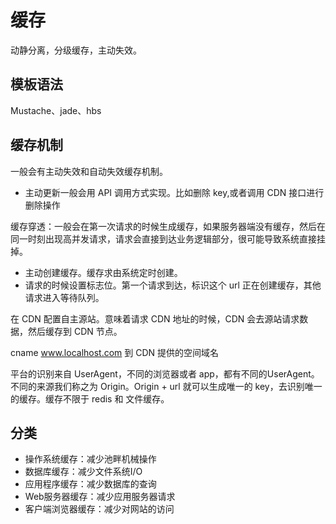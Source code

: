 # 缓存

动静分离，分级缓存，主动失效。

## 模板语法

Mustache、jade、hbs 

## 缓存机制

一般会有主动失效和自动失效缓存机制。
* 主动更新一般会用 API 调用方式实现。比如删除 key,或者调用 CDN 接口进行删除操作

缓存穿透：一般会在第一次请求的时候生成缓存，如果服务器端没有缓存，然后在同一时刻出现高并发请求，请求会直接到达业务逻辑部分，很可能导致系统直接挂掉。 

* 主动创建缓存。缓存求由系统定时创建。
* 请求的时候设置标志位。第一个请求到达，标识这个 url 正在创建缓存，其他请求进入等待队列。

在 CDN 配置自主源站。意味着请求 CDN 地址的时候，CDN 会去源站请求数据，然后缓存到 CDN 节点。

cname www.localhost.com 到 CDN 提供的空间域名

平台的识别来自 UserAgent，不同的浏览器或者 app，都有不同的UserAgent。不同的来源我们称之为 Origin。Origin + url 就可以生成唯一的 key，去识别唯一的缓存。缓存不限于 redis 和 文件缓存。

## 分类

* 操作系统缓存：减少池畔机械操作
* 数据库缓存：减少文件系统I/O
* 应用程序缓存：减少数据库的查询
* Web服务器缓存：减少应用服务器请求
* 客户端浏览器缓存：减少对网站的访问